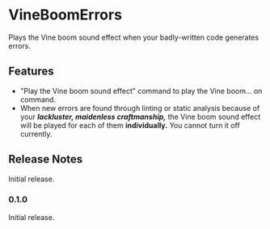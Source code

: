# VineBoomErrors

Plays the Vine boom sound effect when your badly-written code generates errors.

## Features

- "Play the Vine boom sound effect" command to play the Vine boom... on command.
- When new errors are found through linting or static analysis because of your **_lackluster, maidenless craftmanship,_** the Vine boom sound effect will be played for each of them **individually.** You cannot turn it off currently.

## Release Notes

Initial release.

### 0.1.0

Initial release.
